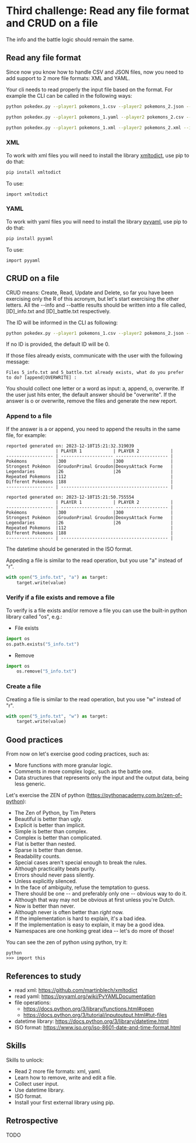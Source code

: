 # Third challenge: Read any file format and CRUD on a file

The info and the battle logic should remain the same.

## Read any file format

Since now you know how to handle CSV and JSON files, now you need to add support to 2 more file formats: XML and YAML.

Your cli needs to read properly the input file based on the format.
For example the CLI can be called in the following ways:

```sh
python pokedex.py --player1 pokemons_1.csv --player2 pokemons_2.json --info
```

```sh
python pokedex.py --player1 pokemons_1.yaml --player2 pokemons_2.csv --info
```

```sh
python pokedex.py --player1 pokemons_1.xml --player2 pokemons_2.xml --info
```

### XML

To work with xml files you will need to install the library [xmltodict](https://pypi.org/project/xmltodict/), use pip to do that:

```sh
pip install xmltodict
```

To use:
```
import xmltodict
```

### YAML

To work with yaml files you will need to install the library [pyyaml](https://pypi.org/project/PyYAML/), use pip to do that:

```sh
pip install pyyaml
```

To use:
```
import pyyaml
```

## CRUD on a file

CRUD means: Create, Read, Update and Delete, so far you have been exercising only the R of this acronym, but let's start exercising the other letters.
All the --info and --battle results should be written into a file called, [ID]_info.txt and [ID]_battle.txt respectively. 

The ID will be informed in the CLI as following:

```sh
python pokedex.py --player1 pokemons_1.csv --player2 pokemons_2.json --id 1 --info
```

If no ID is provided, the default ID will be 0.

If those files already exists, communicate with the user with the following message:

```
Files 5_info.txt and 5_battle.txt already exists, what do you prefer to do? [append|OVERWRITE] : 
```

You should collect one letter or a word as input: a, append, o, overwrite.
If the user just hits enter, the default answer should be "overwrite".
If the answer is o or overwrite, remove the files and generate the new report.

### Append to a file

If the answer is a or append, you need to append the results in the same file, for example: 

```
reported generated on: 2023-12-10T15:21:32.319039
                   | PLAYER 1            | PLAYER 2            |
------------------ | -------------------- -------------------- |
Pokémons           |300                  |300                  |
Strongest Pokémon  |GroudonPrimal Groudon|DeoxysAttack Forme   |
Legendaries        |26                   |26                   |
Repeated Pokemons  |112                                        | 
Different Pokemons |188                                        |
------------------ | ----------------------------------------- |

reported generated on: 2023-12-10T15:21:50.755554
                   | PLAYER 1            | PLAYER 2            |
------------------ | -------------------- -------------------- |
Pokémons           |300                  |300                  |
Strongest Pokémon  |GroudonPrimal Groudon|DeoxysAttack Forme   |
Legendaries        |26                   |26                   |
Repeated Pokemons  |112                                        | 
Different Pokemons |188                                        |
------------------ | ----------------------------------------- |
```

The datetime should be generated in the ISO format.

Appeding a file is similar to the read operation, but you use "a" instead of "r".

```python
with open("5_info.txt", "a") as target:
    target.write(value)
```

### Verify if a file exists and remove a file

To verify is a file exists and/or remove a file you can use the built-in python library called "os", e.g.:

- File exists
```py
import os
os.path.exists("5_info.txt")
```

- Remove
```py
import os
    os.remove("5_info.txt")
```

### Create a file

Creating a file is similar to the read operation, but you use "w" instead of "r".

```py
with open("5_info.txt", "w") as target:
    target.write(value)
```

## Good practices

From now on let's exercise good coding practices, such as:
- More functions with more granular logic.
- Comments in more complex logic, such as the battle one.
- Data structures that represents only the input and the output data, being less generic.

Let's exercise the ZEN of python (https://pythonacademy.com.br/zen-of-python):

- The Zen of Python, by Tim Peters
- Beautiful is better than ugly.
- Explicit is better than implicit.
- Simple is better than complex.
- Complex is better than complicated.
- Flat is better than nested.
- Sparse is better than dense.
- Readability counts.
- Special cases aren't special enough to break the rules.
- Although practicality beats purity.
- Errors should never pass silently.
- Unless explicitly silenced.
- In the face of ambiguity, refuse the temptation to guess.
- There should be one -- and preferably only one -- obvious way to do it.
- Although that way may not be obvious at first unless you're Dutch.
- Now is better than never.
- Although never is often better than *right* now.
- If the implementation is hard to explain, it's a bad idea.
- If the implementation is easy to explain, it may be a good idea.
- Namespaces are one honking great idea -- let's do more of those!

You can see the zen of python using python, try it:

```
python
>>> import this
```

## References to study
- read xml: https://github.com/martinblech/xmltodict
- read yaml: https://pyyaml.org/wiki/PyYAMLDocumentation
- file operations:
    - https://docs.python.org/3/library/functions.html#open
    - https://docs.python.org/3/tutorial/inputoutput.html#tut-files
- datetime library: https://docs.python.org/3/library/datetime.html
- ISO format: https://www.iso.org/iso-8601-date-and-time-format.html

## Skills

Skills to unlock:
- Read 2 more file formats: xml, yaml.
- Learn how to remove, write and edit a file.
- Collect user input.
- Use datetime library.
- ISO format.
- Install your first external library using pip.

## Retrospective

TODO

